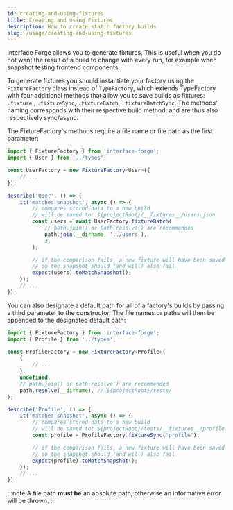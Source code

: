```yaml
---
id: creating-and-using-fixtures 
title: Creating and using Fixtures 
description: How to create static factory builds
slug: /usage/creating-and-using-fixtures
---
```


Interface Forge allows you to generate fixtures. This is useful when you do not want the result of a build to change
with every run, for example when snapshot testing frontend components.

To generate fixtures you should instantiate your factory using the `FixtureFactory` class instead of `TypeFactory`,
which extends TypeFactory with four additional methods that allow you to save builds as fixtures: `.fixture`
, `.fixtureSync`, `.fixtureBatch`, `.fixtureBatchSync`. The methods' naming corresponds with their respective build
method, and are thus also respectively sync/async.

The FixtureFactory's methods require a file name or file path as the first parameter:

```typescript title="${projectRoot}/tests/User.spec.ts"
import { FixtureFactory } from 'interface-forge';
import { User } from '../types';

const UserFactory = new FixtureFactory<User>({
    // ...
});

describe('User', () => {
    it('matches snapshot', async () => {
        // compares stored data to a new build
        // will be saved to: ${projectRoot}/__fixtures__/users.json
        const users = await UserFactory.fixtureBatch(
            // path.join() or path.resolve() are recommended
            path.join(__dirname, '../users'),
            3,
        );

        // if the comparison fails, a new fixture will have been saved
        // so the snapshot should (and will) also fail
        expect(users).toMatchSnapshot();
    });
    // ...
});
```

You can also designate a default path for all of a factory's builds by passing a third parameter to the constructor. The
file names or paths will then be appended to the designated default path:

```typescript title="${projectRoot}/tests/Profile.spec.ts"
import { FixtureFactory } from 'interface-forge';
import { Profile } from '../types';

const ProfileFactory = new FixtureFactory<Profile>(
    {
        // ...
    },
    undefined,
    // path.join() or path.resolve() are recommended
    path.resolve(__dirname), // ${projectRoot}/tests/
);

describe('Profile', () => {
    it('matches snapshot', async () => {
        // compares stored data to a new build
        // will be saved to: ${projectRoot}/tests/__fixtures__/profile.json
        const profile = ProfileFactory.fixtureSync('profile');

        // if the comparison fails, a new fixture will have been saved
        // so the snapshot should (and will) also fail
        expect(profile).toMatchSnapshot();
    });
    // ...
});
```

:::note 
A file path **must be** an absolute path, otherwise an informative error will be thrown.
:::
